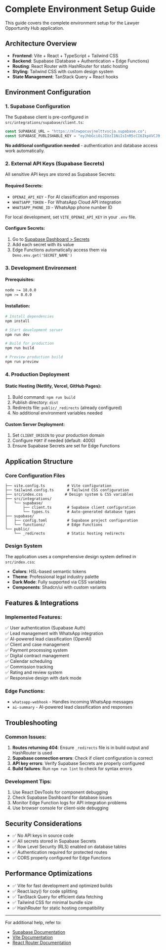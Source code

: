 # Complete Environment Setup Guide

This guide covers the complete environment setup for the Lawyer Opportunity Hub application.

## Architecture Overview

- **Frontend**: Vite + React + TypeScript + Tailwind CSS
- **Backend**: Supabase (Database + Authentication + Edge Functions)
- **Routing**: React Router with HashRouter for static hosting
- **Styling**: Tailwind CSS with custom design system
- **State Management**: TanStack Query + React hooks

## Environment Configuration

### 1. Supabase Configuration

The Supabase client is pre-configured in `src/integrations/supabase/client.ts`:

```typescript
const SUPABASE_URL = "https://mlnwpocuvjnelttvscja.supabase.co";
const SUPABASE_PUBLISHABLE_KEY = "eyJhbGciOiJIUzI1NiIsInR5cCI6IkpXVCJ9...";
```

**No additional configuration needed** - authentication and database access work automatically.

### 2. External API Keys (Supabase Secrets)

All sensitive API keys are stored as Supabase Secrets:

#### Required Secrets:
- `OPENAI_API_KEY` - For AI classification and responses
- `WHATSAPP_TOKEN` - For WhatsApp Cloud API integration
- `WHATSAPP_PHONE_ID` - WhatsApp phone number ID

For local development, set `VITE_OPENAI_API_KEY` in your `.env` file.

#### Configure Secrets:
1. Go to [Supabase Dashboard > Secrets](https://supabase.com/dashboard/project/mlnwpocuvjnelttvscja/settings/functions)
2. Add each secret with its value
3. Edge Functions automatically access them via `Deno.env.get('SECRET_NAME')`

### 3. Development Environment

#### Prerequisites:
```bash
node >= 18.0.0
npm >= 8.0.0
```

#### Installation:
```bash
# Install dependencies
npm install

# Start development server
npm run dev

# Build for production
npm run build

# Preview production build
npm run preview
```

### 4. Production Deployment

#### Static Hosting (Netlify, Vercel, GitHub Pages):
1. Build command: `npm run build`
2. Publish directory: `dist`
3. Redirects file: `public/_redirects` (already configured)
4. No additional environment variables needed

#### Custom Server Deployment:
1. Set `CLIENT_ORIGIN` to your production domain
2. Configure `PORT` if needed (default: 4000)
3. Ensure Supabase Secrets are set for Edge Functions

## Application Structure

### Core Configuration Files

```
├── vite.config.ts          # Vite configuration
├── tailwind.config.ts      # Tailwind CSS configuration  
├── src/index.css          # Design system & CSS variables
├── src/integrations/
│   └── supabase/
│       ├── client.ts       # Supabase client configuration
│       └── types.ts        # Auto-generated database types
├── supabase/
│   ├── config.toml         # Supabase project configuration
│   └── functions/          # Edge Functions
└── public/
    └── _redirects          # Static hosting redirects
```

### Design System

The application uses a comprehensive design system defined in `src/index.css`:

- **Colors**: HSL-based semantic tokens
- **Theme**: Professional legal industry palette
- **Dark Mode**: Fully supported via CSS variables
- **Components**: Shadcn/ui with custom variants

## Features & Integrations

### Implemented Features:
✅ User authentication (Supabase Auth)  
✅ Lead management with WhatsApp integration  
✅ AI-powered lead classification (OpenAI)  
✅ Client and case management  
✅ Payment processing system  
✅ Digital contract management  
✅ Calendar scheduling  
✅ Commission tracking  
✅ Rating and review system  
✅ Responsive design with dark mode  

### Edge Functions:
- `whatsapp-webhook` - Handles incoming WhatsApp messages
- `ai-summary` - AI-powered lead classification and responses

## Troubleshooting

### Common Issues:

1. **Routes returning 404**: Ensure `_redirects` file is in build output and HashRouter is used
2. **Supabase connection errors**: Check if client configuration is correct
3. **API key errors**: Verify Supabase Secrets are properly configured
4. **Build failures**: Run `npm run lint` to check for syntax errors

### Development Tips:

1. Use React DevTools for component debugging
2. Check Supabase Dashboard for database issues
3. Monitor Edge Function logs for API integration problems
4. Use browser console for client-side debugging

## Security Considerations

- ✅ No API keys in source code
- ✅ All secrets stored in Supabase Secrets
- ✅ Row Level Security (RLS) enabled on database tables
- ✅ Authentication required for protected routes
- ✅ CORS properly configured for Edge Functions

## Performance Optimizations

- ✅ Vite for fast development and optimized builds
- ✅ React.lazy() for code splitting
- ✅ TanStack Query for efficient data fetching
- ✅ Tailwind CSS for minimal bundle size
- ✅ HashRouter for static hosting compatibility

---

For additional help, refer to:
- [Supabase Documentation](https://supabase.com/docs)
- [Vite Documentation](https://vitejs.dev/)
- [React Router Documentation](https://reactrouter.com/)